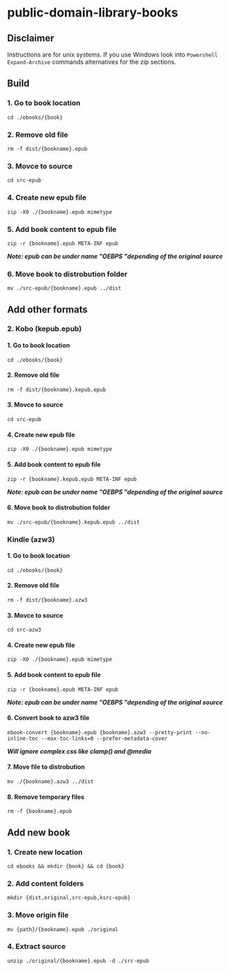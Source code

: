 # public-domain-library-books

## Disclaimer

Instructions are for unix systems. If you use Windows look into
`Powershell Expand-Archive` commands alternatives for the zip sections.

## Build

### 1. Go to book location

```
cd ./ebooks/{book}
```

### 2. Remove old file

```
rm -f dist/{bookname}.epub
```

### 3. Movce to source

```
cd src-epub
```

### 4. Create new epub file

```
zip -X0 ./{bookname}.epub mimetype
```

### 5. Add book content to epub file

```
zip -r {bookname}.epub META-INF epub
```

**_Note: epub can be under name "OEBPS "depending of the original source_**

### 6. Move book to distrobution folder

```
mv ./src-epub/{bookname}.epub ../dist
```

## Add other formats

### 2. Kobo (kepub.epub)

#### 1. Go to book location

```
cd ./ebooks/{book}
```

#### 2. Remove old file

```
rm -f dist/{bookname}.kepub.epub
```

#### 3. Movce to source

```
cd src-epub
```

#### 4. Create new epub file

```
zip -X0 ./{bookname}.epub mimetype
```

#### 5. Add book content to epub file

```
zip -r {bookname}.kepub.epub META-INF epub
```

**_Note: epub can be under name "OEBPS "depending of the original source_**

#### 6. Move book to distrobution folder

```
mv ./src-epub/{bookname}.kepub.epub ../dist
```

### Kindle (azw3)

#### 1. Go to book location

```
cd ./ebooks/{book}
```

#### 2. Remove old file

```
rm -f dist/{bookname}.azw3
```

#### 3. Movce to source

```
cd src-azw3
```

#### 4. Create new epub file

```
zip -X0 ./{bookname}.epub mimetype
```

#### 5. Add book content to epub file

```
zip -r {bookname}.epub META-INF epub
```

**_Note: epub can be under name "OEBPS "depending of the original source_**

#### 6. Convert book to azw3 file

```
ebook-convert {bookname}.epub {bookname}.azw3 --pretty-print --no-inline-toc --max-toc-links=0 --prefer-metadata-cover
```

**_Will ignore complex css like clamp() and @media_**

#### 7. Move file to distrobution

```
mv ./{bookname}.azw3 ../dist
```

#### 8. Remove temporary files

```
rm -f {bookname}.epub
```

## Add new book

### 1. Create new location

```
cd ebooks && mkdir {book} && cd {book}
```

### 2. Add content folders

```
mkdir {dist,original,src-epub,ksrc-epub}
```

### 3. Move origin file

```
mv {path}/{bookname}.epub ./original
```

### 4. Extract source

```
unzip ./original/{bookname}.epub -d ./src-epub
```
